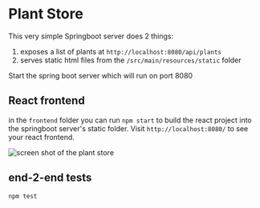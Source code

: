 # Plant Store

This very simple Springboot server does 2 things:

1. exposes a list of plants at `http://localhost:8080/api/plants`
1. serves static html files from the `/src/main/resources/static` folder

Start the spring boot server which will run on port 8080

## React frontend

in the `frontend` folder you can run `npm start` to build the react project into the springboot server's static folder. Visit `http://localhost:8080/` to see your react frontend.

![screen shot of the plant store](https://user-images.githubusercontent.com/4499581/185190187-db3818b6-b9db-4dd7-89a7-a0cacab6e204.png)

## end-2-end tests

`npm test`